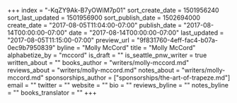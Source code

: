+++
index = "-KqZY9Ak-B7yOWiM7p01"
sort_create_date = 1501956240
sort_last_updated = 1501956900
sort_publish_date = 1502694000
create_date = "2017-08-05T11:04:00-07:00"
publish_date = "2017-08-14T00:00:00-07:00"
date = "2017-08-14T00:00:00-07:00"
last_updated = "2017-08-05T11:15:00-07:00"
preview_url = "9f831760-4eff-fac4-b07a-0ec9b7950839"
byline = "Molly McCord"
title = "Molly McCord"
alphabetize_by = "mccord"
is_draft = ""
is_seattle_pnw_writer = true
written_about = ""
books_author = "writers/molly-mccord.md"
reviews_about = "writers/molly-mccord.md"
notes_about = "writers/molly-mccord.md"
sponsorships_author = ["sponsorships/the-art-of-trapeze.md"]
email = ""
twitter = ""
website = ""
bio = ""
reviews_byline = ""
notes_byline = ""
books_translator = ""
+++

